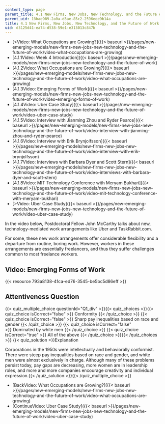 ```yaml
---
content_type: page
parent_title: 4.1 New Firms, New Jobs, New Technology, and the Future of Work
parent_uid: 18bae989-2a0a-d3ae-85c2-2596eee9b14a
title: 4.1 New Firms, New Jobs, New Technology, and the Future of Work
uid: d3125d41-ea74-d538-59e1-e313013c847b
---
```


*   [\<Video: What Occupations are Growing?]({{< baseurl >}}/pages/new-emerging-models/new-firms-new-jobs-new-technology-and-the-future-of-work/video-what-occupations-are-growing)
*   [4.1.1Video: Week 4 Introduction]({{< baseurl >}}/pages/new-emerging-models/new-firms-new-jobs-new-technology-and-the-future-of-work)
*   [4.1.2Video: What Occupations are Growing?]({{< baseurl >}}/pages/new-emerging-models/new-firms-new-jobs-new-technology-and-the-future-of-work/video-what-occupations-are-growing)
*   [4.1.3Video: Emerging Forms of Work]({{< baseurl >}}/pages/new-emerging-models/new-firms-new-jobs-new-technology-and-the-future-of-work/video-emerging-forms-of-work)
*   [4.1.4Video: Uber Case Study]({{< baseurl >}}/pages/new-emerging-models/new-firms-new-jobs-new-technology-and-the-future-of-work/video-uber-case-study)
*   [4.1.5Video: Interview with Jianming Zhou and Ryder Pearce]({{< baseurl >}}/pages/new-emerging-models/new-firms-new-jobs-new-technology-and-the-future-of-work/video-interview-with-jianming-zhou-and-ryder-pearce)
*   [4.1.6Video: Interview with Erik Brynjolfsson]({{< baseurl >}}/pages/new-emerging-models/new-firms-new-jobs-new-technology-and-the-future-of-work/video-interview-with-erik-brynjolfsson)
*   [4.1.7Video: Interviews with Barbara Dyer and Scott Stern]({{< baseurl >}}/pages/new-emerging-models/new-firms-new-jobs-new-technology-and-the-future-of-work/video-interviews-with-barbara-dyer-and-scott-stern)
*   [4.1.8Video: MIT Technology Conference with Meryam Bukhari]({{< baseurl >}}/pages/new-emerging-models/new-firms-new-jobs-new-technology-and-the-future-of-work/video-mit-technology-conference-with-meryam-bukhari)
*   [\>Video: Uber Case Study]({{< baseurl >}}/pages/new-emerging-models/new-firms-new-jobs-new-technology-and-the-future-of-work/video-uber-case-study)

In the video below, Postdoctoral Fellow John McCarthy talks about new, technology-mediated work arrangements like Uber and TaskRabbit.com.

For some, these new work arrangements offer considerable flexibility and a departure from routine, boring work. However, workers in these arrangements are essentially freelancers, and thus they suffer challenges common to most freelance workers. 

Video: Emerging Forms of Work
-----------------------------

{{< resource 793a8138-41ca-ed76-3545-be5bc5d86eff >}}

Attentiveness Question
----------------------

{{< quiz_multiple_choice questionId="Q1_div" >}}{{< quiz_choices >}}{{< quiz_choice isCorrect="false" >}}&nbsp;Conformity&nbsp;{{< /quiz_choice >}}
{{< quiz_choice isCorrect="false" >}}&nbsp;Sharp pay inequalities based on race and gender&nbsp;{{< /quiz_choice >}}
{{< quiz_choice isCorrect="false" >}}&nbsp;Dominated by white men&nbsp;{{< /quiz_choice >}}
{{< quiz_choice isCorrect="true" >}}&nbsp;All of the above&nbsp;{{< /quiz_choice >}}{{< /quiz_choices >}}
{{< quiz_solution >}}Explanation

Corporations in the 1950s were intellectually and behaviorally conformist. There were steep pay inequalities based on race and gender, and white men were almost exclusively in charge. Although many of these problems persist today, pay gaps are decreasing, more women are in leadership roles, and more and more companies encourage creativity and individual expression.{{< /quiz_solution >}}{{< /quiz_multiple_choice >}}

*   [BackVideo: What Occupations are Growing?]({{< baseurl >}}/pages/new-emerging-models/new-firms-new-jobs-new-technology-and-the-future-of-work/video-what-occupations-are-growing)
*   [ContinueVideo: Uber Case Study]({{< baseurl >}}/pages/new-emerging-models/new-firms-new-jobs-new-technology-and-the-future-of-work/video-uber-case-study)